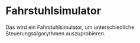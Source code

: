 # Fahrstuhlsimulator

Das wird ein Fahrstuhlsimulator, um unterschiedliche Steuerungsalgorythmen auszuprobieren.
